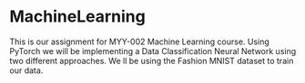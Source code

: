 # MachineLearning
This is our assignment for MYY-002 Machine Learning course. Using PyTorch we will be implementing a Data Classification Neural Network using two different approaches. We ll be using the Fashion MNIST dataset to train our data.
